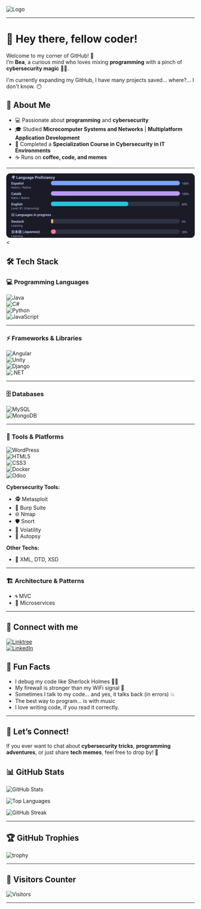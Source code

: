 
![Logo](https://dev-to-uploads.s3.amazonaws.com/uploads/articles/th5xamgrr6se0x5ro4g6.png)



---

# 👋 Hey there, fellow coder!  

Welcome to my corner of GitHub! 🎉  
I’m **Bea**, a curious mind who loves mixing **programming** with a pinch of **cybersecurity magic** 🔐✨.  

I'm currently expanding my GitHub, I have many projects saved... where?... I don't know. 😶

## 🚀 About Me  
- 💻 Passionate about **programming** and **cybersecurity**  
- 🎓 Studied **Microcomputer Systems and Networks** | **Multiplatform Application Development**  
- 🔐 Completed a **Specialization Course in Cybersecurity in IT Environments**  
- ☕ Runs on **coffee, code, and memes**  

---
![Language proficiency](https://github.com/Beacm/languageBars/blob/main/language-bars_tokyonight_auto.svg)
<
## 🛠️ Tech Stack  

### 💻 Programming Languages  
![Java](https://img.shields.io/badge/Java-ED8B00?style=for-the-badge&logo=openjdk&logoColor=white)  
![C#](https://img.shields.io/badge/C%23-239120?style=for-the-badge&logo=c-sharp&logoColor=white)  
![Python](https://img.shields.io/badge/Python-3776AB?style=for-the-badge&logo=python&logoColor=white)  
![JavaScript](https://img.shields.io/badge/JavaScript-F7DF1E?style=for-the-badge&logo=javascript&logoColor=black)  


---

### ⚡ Frameworks & Libraries  
![Angular](https://img.shields.io/badge/Angular-DD0031?style=for-the-badge&logo=angular&logoColor=white)  
![Unity](https://img.shields.io/badge/Unity-100000?style=for-the-badge&logo=unity&logoColor=white)  
![Django](https://img.shields.io/badge/Django-092E20?style=for-the-badge&logo=django&logoColor=white)  
![.NET](https://img.shields.io/badge/.NET-512BD4?style=for-the-badge&logo=dotnet&logoColor=white)  

---

### 🗄️ Databases  
![MySQL](https://img.shields.io/badge/MySQL-005C84?style=for-the-badge&logo=mysql&logoColor=white)  
![MongoDB](https://img.shields.io/badge/MongoDB-4EA94B?style=for-the-badge&logo=mongodb&logoColor=white)  

---

### 🔧 Tools & Platforms  
![WordPress](https://img.shields.io/badge/WordPress-21759B?style=for-the-badge&logo=wordpress&logoColor=white)  
![HTML5](https://img.shields.io/badge/HTML5-E34F26?style=for-the-badge&logo=html5&logoColor=white)  
![CSS3](https://img.shields.io/badge/CSS3-1572B6?style=for-the-badge&logo=css3&logoColor=white)  
![Docker](https://img.shields.io/badge/Docker-2496ED?style=for-the-badge&logo=docker&logoColor=white)  
![Odoo](https://img.shields.io/badge/Odoo-714B67?style=for-the-badge&logo=odoo&logoColor=white)  

**Cybersecurity Tools:**  
- 🕵️ Metasploit  
- 🧪 Burp Suite  
- 🌐 Nmap  
- 🛡️ Snort  
- 🧠 Volatility  
- 🔎 Autopsy  

**Other Techs:**  
- 📄 XML, DTD, XSD  

---

### 🏗️ Architecture & Patterns  
- 🌀 MVC  
- 🔗 Microservices  

---
## 🔗 Connect with me  

[![Linktree](https://img.shields.io/badge/Linktree-39E09B?style=for-the-badge&logo=linktree&logoColor=white)](https://linktr.ee/beacondemar)  
[![LinkedIn](https://img.shields.io/badge/LinkedIn-0077B5?style=for-the-badge&logo=linkedin&logoColor=white)](https://www.linkedin.com/in/bea-conde/)

## 🎉 Fun Facts  
- I debug my code like Sherlock Holmes 🕵️‍♀️  
- My firewall is stronger than my WiFi signal 📡  
- Sometimes I talk to my code… and yes, it talks back (in errors) 💥  
- The best way to program... is with music
- I love writing code, if you read it correctly.
---

## 🌟 Let’s Connect!  
If you ever want to chat about **cybersecurity tricks**, **programming adventures**, or just share **tech memes**, feel free to drop by! 🚀  
## 📊 GitHub Stats  

![GitHub Stats](https://github-readme-stats.vercel.app/api?username=Beacm&show_icons=true&theme=tokyonight)  

![Top Languages](https://github-readme-stats.vercel.app/api/top-langs/?username=Beacm&layout=compact&theme=tokyonight)  

![GitHub Streak](https://github-readme-streak-stats.herokuapp.com/?user=Beacm&theme=tokyonight)  

---

## 🏆 GitHub Trophies  

![trophy](https://github-profile-trophy.vercel.app/?username=Beacm&theme=tokyonight&no-frame=true&no-bg=true&margin-w=15)  

---

## 👀 Visitors Counter  

![Visitors](https://komarev.com/ghpvc/?username=Beacm&color=blueviolet&style=for-the-badge)  

---
